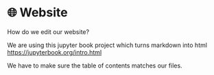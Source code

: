 # 🌐 Website 

How do we edit our website?

We are using this jupyter book project which turns markdown into html https://jupyterbook.org/intro.html

We have to make sure the table of contents matches our files. 